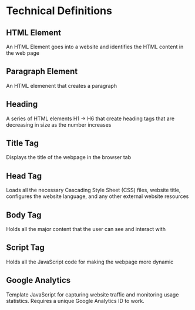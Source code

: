 # Technical Definitions

## HTML Element
An HTML Element goes into a website and identifies the HTML content in the web page


## Paragraph Element
An HTML elemenent that creates a paragraph

## Heading
A series of HTML elements H1 -> H6 that create heading tags that are decreasing in size as the number increases

## Title Tag
Displays the title of the webpage in the browser tab

## Head Tag
Loads all the necessary Cascading Style Sheet (CSS) files, website title, configures the website language, and any other external website resources

## Body Tag
Holds all the major content that the user can see and interact with

## Script Tag
Holds all the JavaScript code for making the webpage more dynamic

## Google Analytics
Template JavaScript for capturing website traffic and monitoring usage statistics. Requires a unique Google Analytics ID to work.
